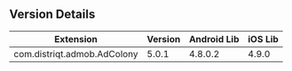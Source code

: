 ## Version Details

| Extension | Version | Android Lib | iOS Lib |
| --- | --- | --- | --- |
| com.distriqt.admob.AdColony | 5.0.1 | 4.8.0.2 | 4.9.0 |
